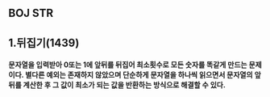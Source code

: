 ## BOJ STR

## 1.뒤집기(1439) 
####  문자열을 입력받아 0또는 1에 앞뒤를 뒤집어 최소횟수로 모든 숫자를 똑같게 만드는 문제이다. 별다른 예외는 존재하지 않았으며 단순하게 문자열을 하나씩 읽으면서 문자열의 앞뒤를 계산한 후 그 값이 최소가 되는 값을 반환하는 방식으로 해결할 수 있다.